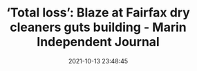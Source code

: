 ---
"title": "‘Total loss’: Blaze at Fairfax dry cleaners guts building - Marin Independent Journal"
"date": "2021-10-13 23:48:45"
"feed_name": "GOOGLENEWSCONSTRUCTION"
"feed_website": "https://news.google.com/search?q=construction%2Bincident&hl=en-US&gl=US&ceid=US:en"
"feed_rss": "https://news.google.com/rss/search?q=construction%2Bincident&hl=en-US&gl=US&ceid=US:en"
"link": "https://www.marinij.com/2021/10/13/blaze-at-fairfax-cleaners-causes-street-closures/"
"source": "{'href': 'https://www.marinij.com', 'title': 'Marin Independent Journal'}"
"file": "_posts/2021-1-1-c95f7fb3830db7a3c094e2742c4e48f023c0dd6d.md"
"accident": "0"
"drilling": "0"
"dead": "0"
"injured": "0"
"arrested": "0"
"place": "unknown place"
"where": "unknown site"
"causes": "unknown"
"place_uri": "unknown place"
---